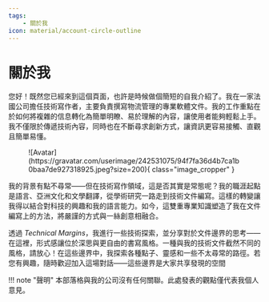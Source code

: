 ```yaml
---
tags:
    - 關於我
icon: material/account-circle-outline
---
```


# 關於我

您好！既然您已經來到這個頁面，也許是時候做個簡短的自我介紹了。我在一家法國公司擔任技術寫作者，主要負責撰寫物流管理的專業軟體文件。我的工作重點在於如何將複雜的信息轉化為簡單明瞭、易於理解的內容，讓使用者能夠輕鬆上手。我不僅限於傳遞技術內容，同時也在不斷尋求創新方式，讓資訊更容易接觸、直觀且簡單易懂。

<figure markdown="span">
    ![Avatar](https://gravatar.com/userimage/242531075/94f7fa36d4b7ca1b0baa7de927318925.jpeg?size=200){ class="image_cropper" }
</figure>

我的背景有點不尋常——但在技術寫作領域，這是否其實是常態呢？我的職涯起點是語言、亞洲文化和文學翻譯，從學術研究一路走到技術文件編寫。這樣的轉變讓我得以結合對科技的興趣和我的語言能力。如今，這雙重專業知識塑造了我在文件編寫上的方法，將嚴謹的方式與一絲創意相融合。

透過 *Technical Margins*，我進行一些技術探索，並分享對於文件邊界的思考——在這裡，形式感讓位於深思與更自由的書寫風格。一種與我的技術文件截然不同的風格，請放心！在這些邊界中，我探索各種點子、靈感和一些不太尋常的路徑。若您有興趣，隨時歡迎加入這場對話——這些邊界是大家共享發現的空間

!!! note "聲明"
    本部落格與我的公司沒有任何關聯。此處發表的觀點僅代表我個人意見。